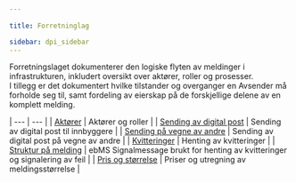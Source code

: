 ```yaml
---
 
title: Forretninglag  

sidebar: dpi_sidebar
---
```


Forretningslaget dokumenterer den logiske flyten av meldinger i
infrastrukturen, inkludert oversikt over aktører, roller og prosesser.  
I tillegg er det dokumentert hvilke tilstander og overganger en Avsender
må forholde seg til, samt fordeling av eierskap på de forskjellige
delene av en komplett melding.

| --- | --- |
| [Aktører]({{site.baseurl}}/docs/resources/begrep/sikkerDigitalPost/forretningslag/Aktorer)                                   | Aktører og roller                                                           |
| [Sending av digital post]({{site.baseurl}}/docs/resources/begrep/sikkerDigitalPost/forretningslag/forretningsprosess)        | Sending av digital post til innbyggere                                      |
| [Sending på vegne av andre]({{site.baseurl}}/docs/resources/begrep/sikkerDigitalPost/forretningslag/send_paa_vegne_av_andre) | Sending av digital post på vegne av andre                                   |
| [Kvitteringer]({{site.baseurl}}/docs/resources/begrep/sikkerDigitalPost/forretningslag/forretningsprosess_kvittering)        | Henting av kvitteringer                                                     |
| [Struktur på melding]({{site.baseurl}}/docs/resources/begrep/sikkerDigitalPost/forretningslag/meldingsformat)                | ebMS Signalmessage brukt for henting av kvitteringer og signalering av feil |
| [Pris og størrelse]({{site.baseurl}}/docs/resources/begrep/sikkerDigitalPost/forretningslag/meldingsstorrelse)               | Priser og utregning av meldingsstørrelse                                    |
